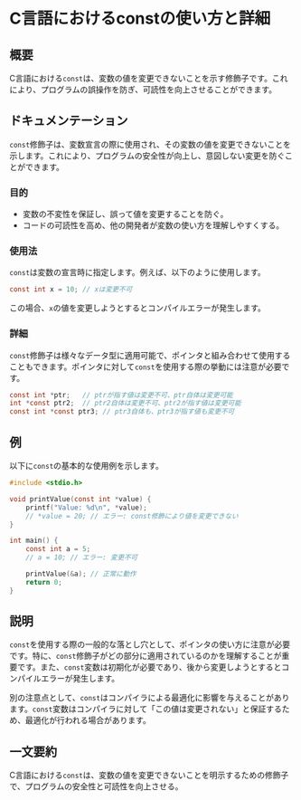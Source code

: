 <!--
Meta Description: # C言語におけるconstの使い方と詳細 ## 概要 C言語における`const`は、変数の値を変更できないことを示す修飾子です。これにより、プログラムの誤操作を防ぎ、可読性を向上させることができます。 ## ドキュメンテーション `const`修飾子は、変数宣言の際に使用され、その変数の値を変更...
Meta Keywords: const, int, value, c言語における, これにより
-->

# C言語におけるconstの使い方と詳細

## 概要
C言語における`const`は、変数の値を変更できないことを示す修飾子です。これにより、プログラムの誤操作を防ぎ、可読性を向上させることができます。

## ドキュメンテーション
`const`修飾子は、変数宣言の際に使用され、その変数の値を変更できないことを示します。これにより、プログラムの安全性が向上し、意図しない変更を防ぐことができます。

### 目的
- 変数の不変性を保証し、誤って値を変更することを防ぐ。
- コードの可読性を高め、他の開発者が変数の使い方を理解しやすくする。

### 使用法
`const`は変数の宣言時に指定します。例えば、以下のように使用します。

```c
const int x = 10; // xは変更不可
```

この場合、`x`の値を変更しようとするとコンパイルエラーが発生します。

### 詳細
`const`修飾子は様々なデータ型に適用可能で、ポインタと組み合わせて使用することもできます。ポインタに対して`const`を使用する際の挙動には注意が必要です。

```c
const int *ptr;   // ptrが指す値は変更不可、ptr自体は変更可能
int *const ptr2;  // ptr2自体は変更不可、ptr2が指す値は変更可能
const int *const ptr3; // ptr3自体も、ptr3が指す値も変更不可
```

## 例
以下に`const`の基本的な使用例を示します。

```c
#include <stdio.h>

void printValue(const int *value) {
    printf("Value: %d\n", *value);
    // *value = 20; // エラー: const修飾により値を変更できない
}

int main() {
    const int a = 5;
    // a = 10; // エラー: 変更不可

    printValue(&a); // 正常に動作
    return 0;
}
```

## 説明
`const`を使用する際の一般的な落とし穴として、ポインタの使い方に注意が必要です。特に、`const`修飾子がどの部分に適用されているのかを理解することが重要です。また、`const`変数は初期化が必要であり、後から変更しようとするとコンパイルエラーが発生します。

別の注意点として、`const`はコンパイラによる最適化に影響を与えることがあります。`const`変数はコンパイラに対して「この値は変更されない」と保証するため、最適化が行われる場合があります。

## 一文要約
C言語における`const`は、変数の値を変更できないことを明示するための修飾子で、プログラムの安全性と可読性を向上させる。